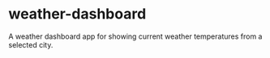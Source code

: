 # weather-dashboard
A weather dashboard app for showing current weather temperatures from a selected city.

